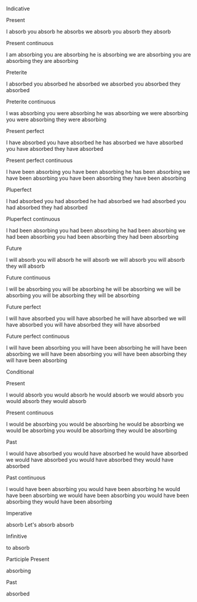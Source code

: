Indicative

Present

I absorb
you absorb
he absorbs
we absorb
you absorb
they absorb

Present continuous

I am absorbing
you are absorbing
he is absorbing
we are absorbing
you are absorbing
they are absorbing

Preterite

I absorbed
you absorbed
he absorbed
we absorbed
you absorbed
they absorbed

Preterite continuous

I was absorbing
you were absorbing
he was absorbing
we were absorbing
you were absorbing
they were absorbing

Present perfect

I have absorbed
you have absorbed
he has absorbed
we have absorbed
you have absorbed
they have absorbed

Present perfect continuous

I have been absorbing
you have been absorbing
he has been absorbing
we have been absorbing
you have been absorbing
they have been absorbing

Pluperfect

I had absorbed
you had absorbed
he had absorbed
we had absorbed
you had absorbed
they had absorbed

Pluperfect continuous

I had been absorbing
you had been absorbing
he had been absorbing
we had been absorbing
you had been absorbing
they had been absorbing

Future

I will absorb
you will absorb
he will absorb
we will absorb
you will absorb
they will absorb

Future continuous

I will be absorbing
you will be absorbing
he will be absorbing
we will be absorbing
you will be absorbing
they will be absorbing

Future perfect

I will have absorbed
you will have absorbed
he will have absorbed
we will have absorbed
you will have absorbed
they will have absorbed

Future perfect continuous

I will have been absorbing
you will have been absorbing
he will have been absorbing
we will have been absorbing
you will have been absorbing
they will have been absorbing


Conditional

Present

I would absorb
you would absorb
he would absorb
we would absorb
you would absorb
they would absorb

Present continuous

I would be absorbing
you would be absorbing
he would be absorbing
we would be absorbing
you would be absorbing
they would be absorbing

Past

I would have absorbed
you would have absorbed
he would have absorbed
we would have absorbed
you would have absorbed
they would have absorbed

Past continuous

I would have been absorbing
you would have been absorbing
he would have been absorbing
we would have been absorbing
you would have been absorbing
they would have been absorbing


Imperative

absorb
Let's absorb
absorb


Infinitive

to absorb


Participle
Present

absorbing

Past

absorbed
